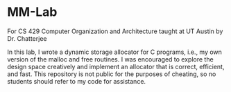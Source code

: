 # MM-Lab
For CS 429 Computer Organization and Architecture taught at UT Austin by Dr. Chatterjee

In this lab, I wrote a dynamic storage allocator for C programs, i.e., my own version of the malloc and free routines.
I was encouraged to explore the design space creatively and implement an allocator that is correct, efficient, and fast.
This repository is not public for the purposes of cheating, so no students should refer to my code for assistance.
